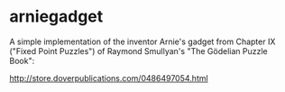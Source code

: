 arniegadget
===========

A simple implementation of the inventor Arnie's gadget from Chapter IX ("Fixed Point Puzzles") of Raymond Smullyan's "The Gödelian Puzzle Book":

http://store.doverpublications.com/0486497054.html

